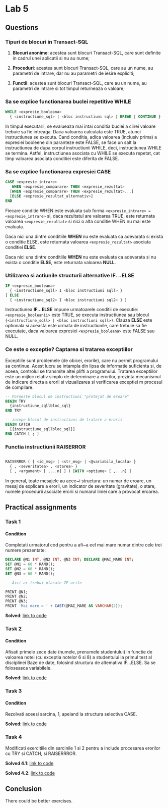 # Lab 5

## Questions

### Tipuri de blocuri in Transact-SQL
  1. **Blocuri anonime**: acestea sunt blocuri Transact-SQL, care sunt definite in cadrul unei aplicatii si nu au nume;

  2. **Proceduri**: acestea sunt blocuri Transact-SQL, care au un nume, au parametri de intrare, dar nu au parametri de iesire expliciti;

  3. **Functii**: acestea sunt blocuri Transact-SQL, care au un nume, au parametri de intrare si tot timpul returneaza o valoare;

### Sa se explice functionarea buclei repetitive WHILE
~~~SQL
WHILE <expresie_booleana>
  { <instructiune_sql> | <bloc instructiuni sql> | BREAK | CONTINUE }
~~~

In timpul executarii, se evalueaza mai intai conditia buclei a ciirei valoare trebuie sa fie intreaga. Daca valoarea calculata este TRUE, atunci instructiunea se executa. Cand conditia, adica valoarea (inclusiv prima) a expresiei booleene din paranteze este FALSE, se face un salt la instructiunea de dupa corpul instructiunii WHILE, deci, instructiunea WHILE se termina. Astfel, instructiunea asociata cu WHILE se executa repetat, cat timp valoarea asociata conditiei este diferita de FALSE.


### Sa se explice functionarea expresiei CASE
~~~SQL
CASE <expresie_intrare>
   WHEN <expresie_comparare> THEN <expresie_rezultat>
  [WHEN <expresie_comparare> THEN <expresie_rezultat>...]
  [ELSE <expresie_rezultat_alternativ>]
END
~~~

Fiecare conditie WHEN este evaluata sub forma `<expresie_intrare> = <expresie_intrare>` si, daca rezultatul are valoarea TRUE, este returnata valoarea `<expresie_rezultat>` si nici o alta conditie WHEN nu mai este evaluata.

Daca nici una dintre conditiile **WHEN** nu este evaluata ca adevarata si exista o conditie ELSE, este returnata valoarea `<expresie_rezultat>` asociata conditiei **ELSE**.

Daca nici una dintre conditiile **WHEN** nu este evaluata ca adevarata si nu exista o conditie **ELSE**, este returnata valoarea **NULL**.

### Utilizarea si actiunile structurii alternative IF. ..ELSE
~~~SQL
IF <expresie_booleana>
  { <instructiune_sqll> I <bloc instructiuni sqll> }
[ ELSE
  { <instructiune_sql2> I <bloc instructiuni sql2> } ]
~~~

Instructiunea **IF...ELSE** impune urmatoarele conditii de executie: `<expresie_booleanii>` este TRUE, se executa instructiunea sau blocul `{<instrucfiune_sqll> | <bloc instrucfiuni sqll>)`. Clauza **ELSE** este optionala si aceasta este urmata de instructiunile, care trebuie sa fie executate, daca valoarea expresiei `<expresie_booleana>` este FALSE sau NULL.

### Ce este o exceptie? Captarea si tratarea exceptiilor
Exceptiile sunt problemele (de obicei, erorile), care nu permit programului sa continue. Acest lucru se intampla din lipsa de informatie suficienta si, de aceea, controlul se transmite altei plifti a programului. Tratarea exceptiilor este un mijloc relativ simplu de determinare a erorilor, prezinta mecanismul de indicare directa a erorii si vizualizarea si verificarea exceptiei m procesul de compilare.

~~~SQL
-- Porneste blocul de instructiuni "protejat de eroare"
BEGIN TRY
  {instructiune_sqllbloc_sql}
END TRY

-- incepe blocul de instructiuni de tratare a erorii
BEGIN CATCH
  [{instructiune_sqllbloc_sql}]
END CATCH [ ; ]
~~~

### Functia instructiunii RAISERROR
~~~SQL

RAISERROR ( { <id_msg> | <str_msg> | <@variabila_locala> }
  { , <severitatea> , <starea> }
  [ , <argument> [ ,...n] ] ) [WITH <optiune> [ ,...n] ]
~~~

In general, toate mesajele au acee~i structura: un numar de eroare, un mesaj de explicare a erorii, un indicator de severitate (gravitate), o stare, numele procedurii asociate erorii si numarul liniei care a
provocat eroarea.

## Practical assignments

### Task 1

#### Condition
Completati urmatorul cod pentru a afi~a eel mai mare numar dintre cele trei numere prezentate:

~~~SQL
DECLARE @N1 INT, @N2 INT, @N3 INT; DECLARE @MAI_MARE INT;
SET @N1 = 60 * RAND();
SET @N2 = 60 * RAND();
SET @N3 = 60 * RAND();

-- Aici ar trebui plasate IF-urile

PRINT @N1;
PRINT @N2;
PRINT @N3;
PRINT 'Mai mare = ' + CAST(@MAI_MARE AS VARCHAR(2));
~~~

**Solved**: [link to code](./src/task1.sql)

### Task 2

#### Condition
Afisati primele zece date (numele, prenumele studentului) in functie de valoarea notei (cu exceptia notelor 6 si 8) a studentului la primul test al disciplinei Baze de date, folosind structura de altemativa IF...ELSE. Sa se foloseasca variabilele.

**Solved**: [link to code](./src/task2.sql)

### Task 3

#### Condition
Rezolvati aceesi sarcina, 1, apeland la structura selectiva CASE.

**Solved**: [link to code](./src/task3.sql)

### Task 4

Modificati exercitiile din sarcinile 1 si 2 pentru a include procesarea erorilor cu TRY si CATCH, si RAISERRROR.

**Solved 4.1**: [link to code](./src/task4.1.sql)

**Solved 4.2**: [link to code](./src/task4.2.sql)

## Conclusion
There could be better exercises.
